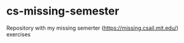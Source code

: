 # cs-missing-semester
Repository with my missing semerter (https://missing.csail.mit.edu/) exercises
